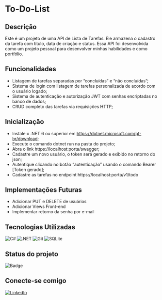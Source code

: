 # To-Do-List
 ## Descrição
 Este é um projeto de uma API de Lista de Tarefas. Ele armazena o cadastro da tarefa com titulo, data de criação e status. Essa API foi desenvolvida como um projeto pessoal para desenvolver minhas habilidades e como portfólio.

 ## Funcionalidades
 - Listagem de tarefas separadas por “concluídas” e “não concluídas”;
 - Sistema de login com listagem de tarefas  personalizada  de acordo com o usuário logado;
 - Sistema de autenticação e autorização JWT com senhas encriptadas no banco de dados;
 - CRUD completo das tarefas via requisições HTTP;


## Inicialização
 - Instale o .NET 6 ou superior em <https://dotnet.microsoft.com/pt-br/download>;
 - Execute o comando dotnet run na pasta do projeto;
 - Abra o link https://localhost:porta/swagger;
 - Cadastre um novo usuário, o token será gerado e exibido no retorno do json;
 - Autentique clicando no botão “autenticação” usando o comando Bearer [Token gerado];
 - Cadastre as tarefas no endpoint https://localhost:porta/v1/todo


## Implementações Futuras
- Adicionar PUT e DELETE de usuários
- Adicionar Views Front-end
- Implementar retorno da senha por e-mail
 
 ## Tecnologias Utilizadas
![C#](https://img.shields.io/badge/C%23-239120?style=for-the-badge&logo=c-sharp&logoColor=white) ![.NET](https://img.shields.io/badge/.NET-5C2D91?style=for-the-badge&logo=.net&logoColor=white) ![Git](https://img.shields.io/badge/GIT-E44C30?style=for-the-badge&logo=git&logoColor=white) 	![SQLite](https://img.shields.io/badge/SQLite-000?style=for-the-badge&logo=sqlite&logoColor=07405E)

## Status do projeto
![Badge](http://img.shields.io/static/v1?label=STATUS&message=EM%20DESENVOLVIMENTO&color=RED&style=for-the-badge)

## Conecte-se comigo
[![LinkedIn](https://img.shields.io/badge/LinkedIn-0077B5?style=for-the-badge&logo=linkedin&logoColor=white)](https://www.linkedin.com/in/devpauloh/)
